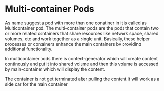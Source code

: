# Multi-container Pods

As name suggest a pod with more than one conatiner in it is called as Multicontainer pod.
The multi-container pods are the pods that contain two or more related containers that share resources like network space, shared volumes, etc and work together as a single unit. Basically, these helper processes or containers enhance the main containers by providing additional functionality.

In multicontainer pods there is content-generator which will create content continously and put it into shared volume and then this volume is accessed by main-container which will display the content.

The container is not get terminated after pulling the content.It will work as a side car for the main container
